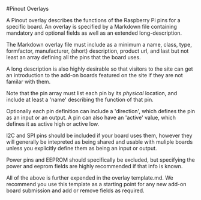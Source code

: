#Pinout Overlays

A Pinout overlay describes the functions of the Raspberry Pi pins for a specific board.
An overlay is specified by a Markdown file containing mandatory and optional fields as well as an extended long-description.

The Markdown overlay file must include as a minimum a name, class, type, formfactor, manufacturer, (short) description, product url, and last but not least an array defining all the pins that the board uses.

A long description is also highly desirable so that visitors to the site can get an introduction to the add-on boards featured on the site if they are not familar with them.

Note that the pin array must list each pin by its *physical* location, and include at least a 'name' describing the function of that pin.

Optionally each pin definition can include a 'direction', which defines the pin as an input or an output. A pin can also have an 'active' value, which defines it as active high or active low.

I2C and SPI pins should be included if your board uses them, however they will generally be intepreted as being shared and usable with muliple boards unless you explicitly define them as being an input or output.

Power pins and EEPROM should specifically be excluded, but specifying the power and eeprom fields are highly recommended if that info is known.

All of the above is further expended in the overlay template.md. We recommend you use this template as a starting point for any new add-on board submission and add or remove fields as required.